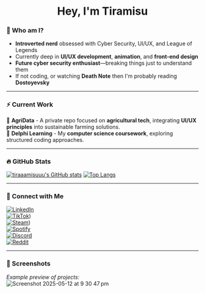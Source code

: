 <h1 align="center">Hey, I'm Tiramisu</h1>

### 🧠 Who am I?  
- **Introverted nerd** obsessed with Cyber Security, UI/UX, and League of Legends  
- Currently deep in **UI/UX development**, **animation**, and **front-end design**  
- **Future cyber security enthusiast**—breaking things just to understand them  
- If not coding, or watching **Death Note** then I'm probably reading **Dostoyevsky**

---

### ⚡ Current Work  
🚀 **AgriData** - A private repo focused on **agricultural tech**, integrating **UI/UX principles** into sustainable farming solutions.  
📜 **Delphi Learning** - My **computer science coursework**, exploring structured coding approaches.  

---

### 🔥 GitHub Stats  
[![tiraaamisuuu's GitHub stats](https://github-readme-stats.vercel.app/api?username=tiraaamisuuu)](https://github.com/anuraghazra/github-readme-stats) 
[![Top Langs](https://github-readme-stats.vercel.app/api/top-langs/?username=tiraaamisuuu)](https://github.com/anuraghazra/github-readme-stats)

---

### 🔗 Connect with Me  
[![LinkedIn](https://img.shields.io/badge/-LinkedIn-blue?style=flat&logo=linkedin)]([your-link](https://www.linkedin.com/authwall?trk=bf&trkInfo=AQGS6kp5f_uqGQAAAZbJ7yhAeiNq6wfaCM5ML0znBGGUBb_-NBhWJ-mSsj5tTM3ygusNHCI4iYTW2EzahOqQKz-A6_P3oNrLY_rP54BW8dyWG8bOR9j0yLb32jcHKpILa0zybS0=&original_referer=&sessionRedirect=https%3A%2F%2Fwww.linkedin.com%2Fin%2Falfred-corthine-aa5851317%3Futm_source%3Dshare%26utm_campaign%3Dshare_via%26utm_content%3Dprofile%26utm_medium%3Dios_app))  
[![TikTok](https://img.shields.io/badge/-TikTok-black?style=flat&logo=tiktok)](https://www.tiktok.com/@tirraaamisuuu))  
[![Steam](https://img.shields.io/badge/-Steam-darkblue?style=flat&logo=steam)](https://steamcommunity.com/id/tiraaamisuuu/))  
[![Spotify](https://img.shields.io/badge/-Spotify-green?style=flat&logo=spotify)](https://open.spotify.com/user/31hjhlr2vpv5g5omjx7phgmipt6e)  
[![Discord](https://img.shields.io/badge/-Discord-gray?style=flat&logo=discord)](discord.com/users/1242418442263597077)  
[![Reddit](https://img.shields.io/badge/-Reddit-orange?style=flat&logo=reddit)](https://www.reddit.com/user/AlfieCorthine/)

---

### 📸 Screenshots  
_Example preview of projects:_  
![Screenshot 2025-05-12 at 9 30 47 pm](https://github.com/user-attachments/assets/f80b08b0-1b92-4400-a4eb-e55080d52779)
